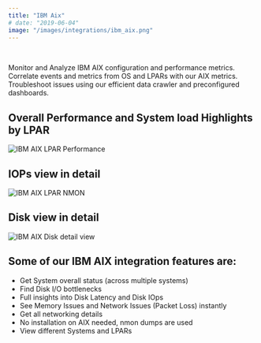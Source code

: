 ```yaml
---
title: "IBM Aix"
# date: "2019-06-04"
image: "/images/integrations/ibm_aix.png"
---
```


 

<!-- ![IBM_Aix](/images/integrations/ibm_aix.png) -->



Monitor and Analyze IBM AIX configuration and performance metrics. Correlate events and metrics from OS and LPARs with our AIX metrics. Troubleshoot issues using our efficient data crawler and preconfigured dashboards.

## Overall Performance and System load Highlights by LPAR


![IBM AIX LPAR Performance](/images/integrations/posts/lpar1.png)


## IOPs view in detail


![IBM AIX LPAR NMON](/images/integrations/posts/lpar2.png)


## Disk view in detail

![IBM AIX Disk detail view](/images/integrations/posts/ibm_aix_2.png)


## Some of our IBM AIX integration features are:

* Get System overall status (across multiple systems)
* Find Disk I/O bottlenecks
* Full insights into Disk Latency and Disk IOps
* See Memory Issues and Network Issues (Packet Loss) instantly
* Get all networking details
* No installation on AIX needed, nmon dumps are used
* View different Systems and LPARs